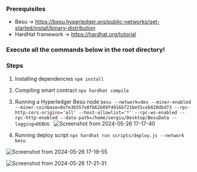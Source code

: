### Prerequisites
* Besu -> https://besu.hyperledger.org/public-networks/get-started/install/binary-distribution
* HardHat framework -> https://hardhat.org/tutorial

### Execute all the commands below in the root directory!
### Steps

1. Installing dependencies
 `npm install` 

2. Compiling smart contract
`npx hardhat compile`

3. Running a Hyperledger Besu node
`besu --network=dev --miner-enabled --miner-coinbase=0xfe3b557e8fb62b89f4916b721be55ceb828dbd73 --rpc-http-cors-origins='all' --host-allowlist='*' --rpc-ws-enabled --rpc-http-enabled --data-path=/home/sergiu/Desktop/BesuData --logging=DEBUG
`
![Screenshot from 2024-05-26 17-17-40](https://github.com/corchessergiu/HardHat-Besu/assets/61419684/11d8698e-ff5a-421f-a88c-90121826a0e6)

4. Running deploy script
`npx hardhat run scripts/deploy.js --network besu`

![Screenshot from 2024-05-26 17-19-55](https://github.com/corchessergiu/HardHat-Besu/assets/61419684/3f63ab20-9005-447e-ab3b-27b4b3e0c5cf)

![Screenshot from 2024-05-26 17-21-31](https://github.com/corchessergiu/HardHat-Besu/assets/61419684/96065d96-6452-4b3b-83a6-cdf931c43bd8)
